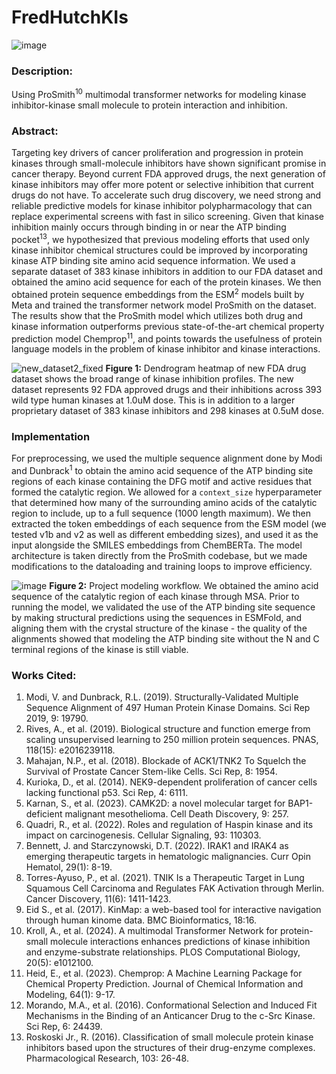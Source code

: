 # FredHutchKIs
![image](https://github.com/user-attachments/assets/8f0c4a10-49ca-4518-8ad1-b1c31d7e0793)

### Description: 
Using ProSmith<sup>10</sup> multimodal transformer networks for modeling kinase inhibitor-kinase small molecule to protein interaction and inhibition.

### Abstract:
Targeting key drivers of cancer proliferation and progression in protein kinases through small-molecule inhibitors have shown significant promise in cancer therapy. Beyond current FDA approved drugs, the next generation of kinase inhibitors may offer more potent or selective inhibition that current drugs do not have. To accelerate such drug discovery, we need strong and reliable predictive models for kinase inhibitor polypharmacology that can replace experimental screens with fast in silico screening. Given that kinase inhibition mainly occurs through binding in or near the ATP binding pocket<sup>13</sup>, we hypothesized that previous modeling efforts that used only kinase inhibitor chemical structures could be improved by incorporating kinase ATP binding site amino acid sequence information. We used a separate dataset of 383 kinase inhibitors in addition to our FDA dataset and obtained the amino acid sequence for each of the protein kinases. We then obtained protein sequence embeddings from the ESM<sup>2</sup> models built by Meta and trained the transformer network model ProSmith on the dataset. The results show that the ProSmith model which utilizes both drug and kinase information outperforms previous state-of-the-art chemical property prediction model Chemprop<sup>11</sup>, and points towards the usefulness of protein language models in the problem of kinase inhibitor and kinase interactions.

![new_dataset2_fixed](https://github.com/user-attachments/assets/bff06d25-89e0-4a09-9e70-cc347598ff85)
**Figure 1:** Dendrogram heatmap of new FDA drug dataset shows the broad range of kinase inhibition profiles. The new dataset represents 92 FDA approved drugs and their inhibitions across 393 wild type human kinases at 1.0uM dose. This is in addition to a larger proprietary dataset of 383 kinase inhibitors and 298 kinases at 0.5uM dose.

### Implementation
For preprocessing, we used the multiple sequence alignment done by Modi and Dunbrack<sup>1</sup> to obtain the amino acid sequence of the ATP binding site regions of each kinase containing the DFG motif and active residues that formed the catalytic region. We allowed for a `context_size` hyperparameter that determined how many of the surrounding amino acids of the catalytic region to include, up to a full sequence (1000 length maximum). We then extracted the token embeddings of each sequence from the ESM model (we tested v1b and v2 as well as different embedding sizes), and used it as the input alongside the SMILES embeddings from ChemBERTa. The model architecture is taken directly from the ProSmith codebase, but we made modifications to the dataloading and training loops to improve efficiency.

![image](https://github.com/user-attachments/assets/0811e5e3-aac5-436b-a1bf-3913c0d48318)
**Figure 2:** Project modeling workflow. We obtained the amino acid sequence of the catalytic region of each kinase through MSA. Prior to running the model, we validated the use of the ATP binding site sequence by making structural predictions using the sequences in ESMFold, and aligning them with the crystal structure of the kinase - the quality of the alignments showed that modeling the ATP binding site without the N and C terminal regions of the kinase is still viable.

### Works Cited:
1. Modi, V. and Dunbrack, R.L. (2019). Structurally-Validated Multiple Sequence Alignment of 497 Human Protein Kinase Domains. Sci Rep 2019, 9: 19790.
2. Rives, A., et al. (2019). Biological structure and function emerge from scaling unsupervised learning to 250 million protein sequences. PNAS, 118(15):  e2016239118.
3. Mahajan, N.P., et al. (2018). Blockade of ACK1/TNK2 To Squelch the Survival of Prostate Cancer Stem-like Cells. Sci Rep, 8: 1954.
4. Kurioka, D., et al. (2014). NEK9-dependent proliferation of cancer cells lacking functional p53. Sci Rep, 4: 6111.
5. Karnan, S., et al. (2023). CAMK2D: a novel molecular target for BAP1-deficient malignant mesothelioma. Cell Death Discovery, 9: 257.
6. Quadri, R., et al. (2022). Roles and regulation of Haspin kinase and its impact on carcinogenesis. Cellular Signaling, 93: 110303.
7. Bennett, J. and Starczynowski, D.T. (2022). IRAK1 and IRAK4 as emerging therapeutic targets in hematologic malignancies. Curr Opin Hematol, 29(1): 8-19.
8. Torres-Ayuso, P., et al. (2021). TNIK Is a Therapeutic Target in Lung Squamous Cell Carcinoma and Regulates FAK Activation through Merlin. Cancer Discovery, 11(6): 1411-1423.
9. Eid S., et al. (2017). KinMap: a web-based tool for interactive navigation through human kinome data. BMC Bioinformatics, 18:16.
10. Kroll, A., et al. (2024). A multimodal Transformer Network for protein-small molecule interactions enhances predictions of kinase inhibition and enzyme-substrate relationships. PLOS Computational Biology, 20(5): e1012100.
11. Heid, E., et al. (2023). Chemprop: A Machine Learning Package for Chemical Property Prediction. Journal of Chemical Information and Modeling, 64(1): 9-17.
12. Morando, M.A., et al. (2016). Conformational Selection and Induced Fit Mechanisms in the Binding of an Anticancer Drug to the c-Src Kinase. Sci Rep, 6: 24439.
13. Roskoski Jr., R. (2016). Classification of small molecule protein kinase inhibitors based upon the structures of their drug-enzyme complexes. Pharmacological Research, 103: 26-48.
